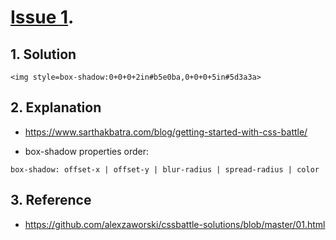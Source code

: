 # [Issue 1](https://cssbattle.dev/play/1).

## 1. Solution
```
<img style=box-shadow:0+0+0+2in#b5e0ba,0+0+0+5in#5d3a3a>
```

## 2. Explanation
- https://www.sarthakbatra.com/blog/getting-started-with-css-battle/

- box-shadow properties order:
```
box-shadow: offset-x | offset-y | blur-radius | spread-radius | color
```

## 3. Reference
- https://github.com/alexzaworski/cssbattle-solutions/blob/master/01.html
